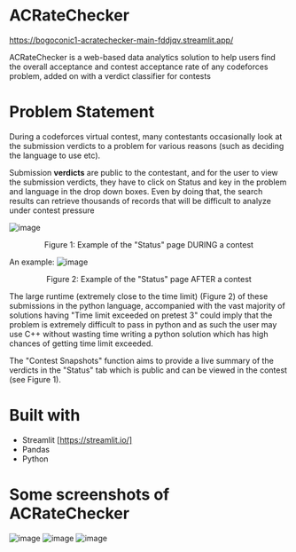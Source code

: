 # ACRateChecker

https://bogoconic1-acratechecker-main-fddjqv.streamlit.app/

ACRateChecker is a web-based data analytics solution to help users find the overall acceptance and contest acceptance rate of any codeforces problem, added on with a verdict classifier for contests

# Problem Statement

During a codeforces virtual contest, many contestants occasionally look at the submission verdicts to a problem for various reasons (such as deciding the language to use etc). 

Submission **verdicts** are public to the contestant, and for the user to view the submission verdicts, they have to click on Status and key in the problem and language in the drop down boxes. Even by doing that, the search results can retrieve thousands of records that will be difficult to analyze under contest pressure

![image](https://user-images.githubusercontent.com/100673850/214788853-31e13002-b6e3-44f1-af6a-8bc12a37aee3.png)
<p style="text-align: center;"> Figure 1: Example of the "Status" page DURING a contest </p>

An example:
![image](https://user-images.githubusercontent.com/100673850/214785248-08d6bb62-78e6-4e79-adfb-6d48fe8a8603.png)
<p style="text-align: center;"> Figure 2: Example of the "Status" page AFTER a contest </p>

The large runtime (extremely close to the time limit) (Figure 2) of these submissions in the python language, accompanied with the vast majority of solutions having "Time limit exceeded on pretest 3" could imply that the problem is extremely difficult to pass in python and as such the user may use C++ without wasting time writing a python solution which has high chances of getting time limit exceeded.

The "Contest Snapshots" function aims to provide a live summary of the verdicts in the "Status" tab which is public and can be viewed in the contest (see Figure 1).


# Built with

- Streamlit [https://streamlit.io/]
- Pandas
- Python 


# Some screenshots of ACRateChecker

![image](https://user-images.githubusercontent.com/100673850/215093277-51dcda52-87ca-4054-8134-c182d9bfc9a7.png)
![image](https://user-images.githubusercontent.com/100673850/215093344-c4638958-29be-4e19-af82-efaf0a3f9ad0.png)
![image](https://user-images.githubusercontent.com/100673850/215093363-db125e57-084d-47ad-94c7-08c76c651c6a.png)

